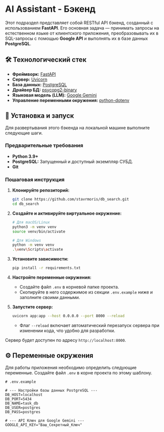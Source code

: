 # AI Assistant - Бэкенд

Этот подраздел представляет собой RESTful API бэкенд, созданный с использованием **FastAPI**. Его основная задача — принимать запросы на естественном языке от клиентского приложения, преобразовывать их в SQL-запросы с помощью **Google API** и выполнять их в базе данных **PostgreSQL**.

## 🛠️ Технологический стек

*   **Фреймворк:** [FastAPI](https://fastapi.tiangolo.com/)
*   **Сервер:** [Uvicorn](https://www.uvicorn.org/)
*   **База данных:** [PostgreSQL](https://www.postgresql.org/)
*   **Драйвер БД:** [psycopg2-binary](https://www.psycopg.org/docs/)
*   **Языковая модель (LLM):** [Google Gemini](https://ai.google.dev/)
*   **Управление переменными окружения:** [python-dotenv](https://pypi.org/project/python-dotenv/)

## 🚀 Установка и запуск

Для развертывания этого бэкенда на локальной машине выполните следующие шаги.

### Предварительные требования

*   **Python 3.9+**
*   **PostgreSQL:** Запущенный и доступный экземпляр СУБД.
*   **Git**

### Пошаговая инструкция

1.  **Клонируйте репозиторий:**
    ```bash
    git clone https://github.com/stavrmoris/db_search.git
    cd db_search
    ```

2.  **Создайте и активируйте виртуальное окружение:**
    ```bash
    # Для macOS/Linux
    python3 -m venv venv
    source venv/bin/activate

    # Для Windows
    python -m venv venv
    .\venv\Scripts\activate
    ```

3.  **Установите зависимости:**
    ```bash
    pip install -r requirements.txt
    ```

4.  **Настройте переменные окружения:**
    *   Создайте файл `.env` в корневой папке проекта.
    *   Скопируйте в него содержимое из секции `.env.example` ниже и заполните своими данными.

5.  **Запустите сервер:**
    ```bash
    uvicorn app:app --host 0.0.0.0 --port 8000 --reload
    ```
    *   Флаг `--reload` включает автоматический перезапуск сервера при изменении кода, что удобно для разработки.

Сервер будет доступен по адресу `http://localhost:8000`.

## ⚙️ Переменные окружения

Для работы приложения необходимо определить следующие переменные. Создайте файл `.env` в корне проекта по этому шаблону.

```dotenv
# .env.example

# --- Настройки базы данных PostgreSQL ---
DB_HOST=localhost
DB_PORT=5434
DB_NAME=task_db
DB_USER=postgres
DB_PASS=postgres

# --- API Ключ для Google Gemini ---
GOOGLE_API_KEY="Ваш_Секретный_Ключ"
